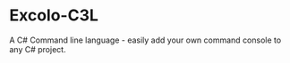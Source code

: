 Excolo-C3L
==========

A C# Command line language - easily add your own command console to any C# project.
